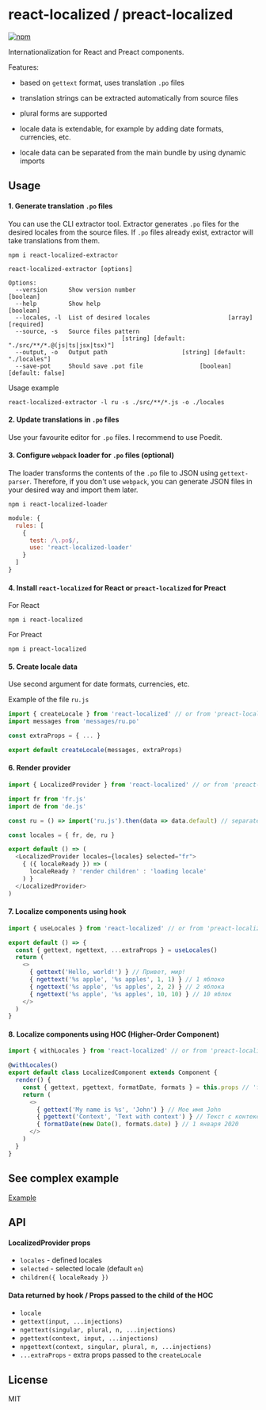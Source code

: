# react-localized / preact-localized

[![npm](https://img.shields.io/npm/v/react-localized.svg)](https://www.npmjs.com/package/react-localized)

Internationalization for React and Preact components.

Features:
- based on `gettext` format, uses translation `.po` files

- translation strings can be extracted automatically from source files

- plural forms are supported

- locale data is extendable, for example by adding date formats, currencies, etc.

- locale data can be separated from the main bundle by using dynamic imports

## Usage

#### 1. Generate translation `.po` files

You can use the CLI extractor tool. Extractor generates `.po` files for the desired locales from the source files. If `.po` files already exist, extractor will take translations from them.

```console
npm i react-localized-extractor
```

```console
react-localized-extractor [options]

Options:
  --version      Show version number                                   [boolean]
  --help         Show help                                             [boolean]
  --locales, -l  List of desired locales                      [array] [required]
  --source, -s   Source files pattern
                                [string] [default: "./src/**/*.@(js|ts|jsx|tsx)"]
  --output, -o   Output path                     [string] [default: "./locales"]
  --save-pot     Should save .pot file                [boolean] [default: false]
```

Usage example

```console
react-localized-extractor -l ru -s ./src/**/*.js -o ./locales
```

#### 2. Update translations in `.po` files

Use your favourite editor for `.po` files. I recommend to use Poedit.

#### 3. Configure `webpack` loader for `.po` files (optional)

The loader transforms the contents of the `.po` file to JSON using `gettext-parser`. Therefore, if you don't use `webpack`, you can generate JSON files in your desired way and import them later.

```console
npm i react-localized-loader
```

```javascript
module: {
  rules: [
    {
      test: /\.po$/,
      use: 'react-localized-loader'
    }
  ]
}
```

#### 4. Install `react-localized` for React or `preact-localized` for Preact

For React

```console
npm i react-localized
```

For Preact

```console
npm i preact-localized
```

#### 5. Create locale data

Use second argument for date formats, currencies, etc.

Example of the file `ru.js`

```javascript
import { createLocale } from 'react-localized' // or from 'preact-localized'
import messages from 'messages/ru.po'

const extraProps = { ... }

export default createLocale(messages, extraProps)
```

#### 6. Render provider

```javascript
import { LocalizedProvider } from 'react-localized' // or from 'preact-localized'

import fr from 'fr.js'
import de from 'de.js'

const ru = () => import('ru.js').then(data => data.default) // separated from the main bundle

const locales = { fr, de, ru }

export default () => (
  <LocalizedProvider locales={locales} selected="fr">
    { ({ localeReady }) => (
      localeReady ? 'render children' : 'loading locale'
    ) }
  </LocalizedProvider>
)
```

#### 7. Localize components using hook

```javascript
import { useLocales } from 'react-localized' // or from 'preact-localized'

export default () => {
  const { gettext, ngettext, ...extraProps } = useLocales()
  return (
    <>
      { gettext('Hello, world!') } // Привет, мир!
      { ngettext('%s apple', '%s apples', 1, 1) } // 1 яблоко
      { ngettext('%s apple', '%s apples', 2, 2) } // 2 яблока
      { ngettext('%s apple', '%s apples', 10, 10) } // 10 яблок
    </>
  )
}
```

#### 8. Localize components using HOC (Higher-Order Component)

```javascript
import { withLocales } from 'react-localized' // or from 'preact-localized'

@withLocales()
export default class LocalizedComponent extends Component {
  render() {
    const { gettext, pgettext, formatDate, formats } = this.props // 'formatDate' and 'formats' are extra props passed to the 'createLocale'
    return (
      <>
        { gettext('My name is %s', 'John') } // Мое имя John
        { pgettext('Context', 'Text with context') } // Текст с контекстом
        { formatDate(new Date(), formats.date) } // 1 января 2020
      </>
    )
  }
}
```

## See complex example

[Example](https://github.com/fakundo/react-localized/tree/master/examples)

## API

#### LocalizedProvider props

- `locales` - defined locales
- `selected` - selected locale (default `en`)
- `children({ localeReady })`

#### Data returned by hook / Props passed to the child of the HOC

- `locale`
- `gettext(input, ...injections)`
- `ngettext(singular, plural, n, ...injections)`
- `pgettext(context, input, ...injections)`
- `npgettext(context, singular, plural, n, ...injections)`
- `...extraProps` - extra props passed to the `createLocale`

## License

MIT
